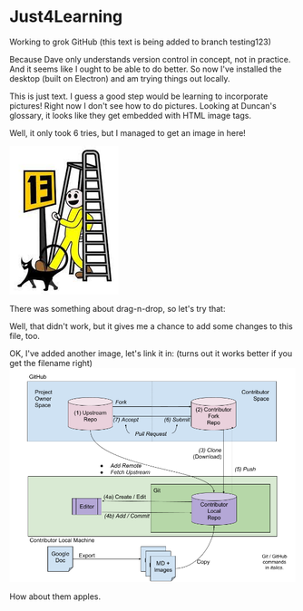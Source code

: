 # Just4Learning
Working to grok GitHub (this text is being added to branch testing123)

Because Dave only understands version control in concept, not in practice. And it seems like I ought to be able to do better. So now I've installed the desktop (built on Electron) and am trying things out locally.

This is just text. I guess a good step would be learning to incorporate pictures!  Right now I don't see how to do pictures. Looking at Duncan's glossary, it looks like they get embedded with HTML image tags. 

Well, it only took 6 tries, but I managed to get an image in here!

![All the Bad Luck](/images/All-the-bad-luck.jpg)

There was something about drag-n-drop, so let's try that:

Well, that didn't work, but it gives me a chance to add some changes to this file, too.

OK, I've added another image, let's link it in: 
(turns out it works better if you get the filename right)
![Gitting It Done](/images/Gitting-It-Done.png)

How about them apples.
